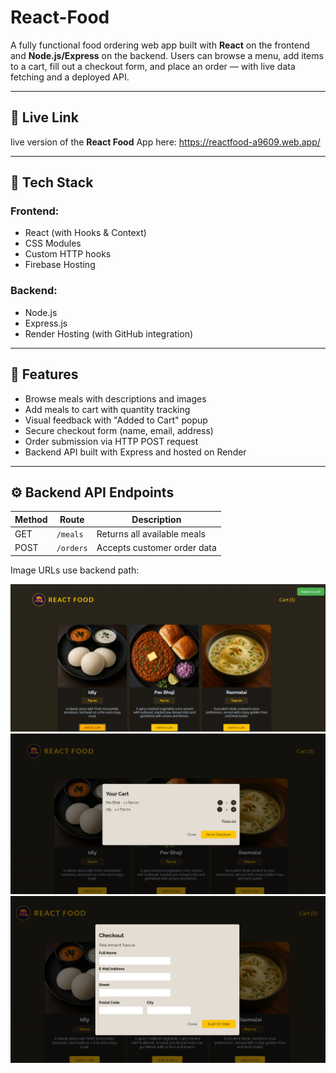 # React-Food
A fully functional food ordering web app built with **React** on the frontend and **Node.js/Express** on the backend. Users can browse a menu, add items to a cart, fill out a checkout form, and place an order — with live data fetching and a deployed API.

---

## 🔗 Live Link

 live version of the **React Food** App here:  https://reactfood-a9609.web.app/
  
---

## 🧰 Tech Stack

### Frontend:
- React (with Hooks & Context)
- CSS Modules
- Custom HTTP hooks
- Firebase Hosting

### Backend:
- Node.js
- Express.js
- Render Hosting (with GitHub integration)

---

## 🎯 Features

- Browse meals with descriptions and images
- Add meals to cart with quantity tracking
- Visual feedback with "Added to Cart" popup
- Secure checkout form (name, email, address)
- Order submission via HTTP POST request
- Backend API built with Express and hosted on Render

---

## ⚙️ Backend API Endpoints

| Method | Route           | Description                    |
|--------|------------------|--------------------------------|
| GET    | `/meals`         | Returns all available meals    |
| POST   | `/orders`        | Accepts customer order data    |

Image URLs use backend path:

![Home Page](./screenshots/home.png)
![Cart Page](./screenshots/cart.png)
![Checkout Page](./screenshots/checkout.png)
